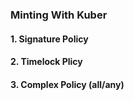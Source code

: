 ### Minting With Kuber

#### 1. Signature  Policy

#### 2. Timelock Plicy

#### 3. Complex Policy (all/any)